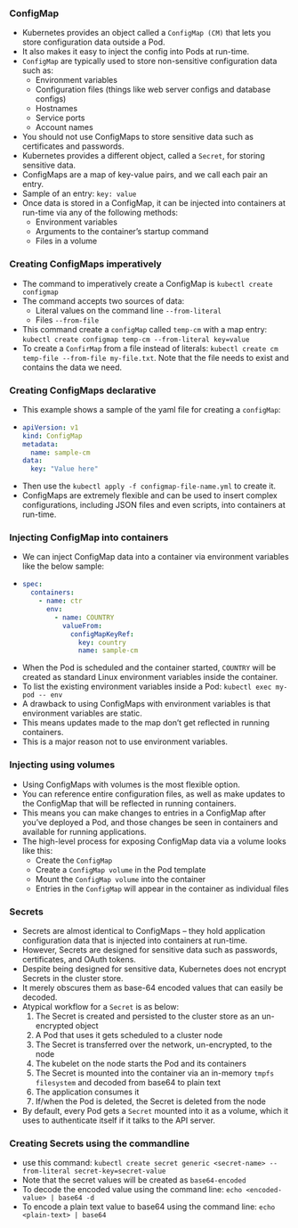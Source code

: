### ConfigMap
- Kubernetes provides an object called a `ConfigMap (CM)` that lets you store configuration data outside a Pod.
- It also makes it easy to inject the config into Pods at run-time.
- `ConfigMap` are typically used to store non-sensitive configuration data such as:
  - Environment variables
  - Configuration files (things like web server configs and database configs)
  - Hostnames
  - Service ports
  - Account names
- You should not use ConfigMaps to store sensitive data such as certificates and passwords.
- Kubernetes provides a different object, called a `Secret`, for storing sensitive data.
- ConfigMaps are a map of key-value pairs, and we call each pair an entry.
- Sample of an entry: `key: value`
- Once data is stored in a ConfigMap, it can be injected into containers at run-time via any of the following methods:
  - Environment variables
  - Arguments to the container’s startup command
  - Files in a volume

### Creating ConfigMaps imperatively
- The command to imperatively create a ConfigMap is `kubectl create configmap`
- The command accepts two sources of data:
  - Literal values on the command line `--from-literal`
  - Files `--from-file`
- This command create a `configMap` called `temp-cm` with a map entry: `kubectl create configmap temp-cm --from-literal key=value`
- To create a `ConfirMap` from a file instead of literals: `kubectl create cm temp-file --from-file my-file.txt`. Note that the file needs to exist and contains the data we need.


### Creating ConfigMaps declarative
- This example shows a sample of the yaml file for creating a `configMap`:
- ```yaml
  apiVersion: v1
  kind: ConfigMap
  metadata:
    name: sample-cm
  data:
    key: "Value here"
  ```
- Then use the `kubectl apply -f configmap-file-name.yml` to create it.
- ConfigMaps are extremely flexible and can be used to insert complex configurations, including JSON files and even scripts, into containers at run-time.


### Injecting ConfigMap into containers
- We can inject ConfigMap data into a container via environment variables like the below sample:
- ```yaml
  spec:
    containers:
      - name: ctr
        env:
          - name: COUNTRY
            valueFrom:
              configMapKeyRef:
                key: country
                name: sample-cm
  ```
- When the Pod is scheduled and the container started, `COUNTRY` will be created as standard Linux environment variables inside the container.
- To list the existing environment variables inside a Pod: `kubectl exec my-pod -- env`
- A drawback to using ConfigMaps with environment variables is that environment variables are static.
- This means updates made to the map don’t get reflected in running containers.
- This is a major reason not to use environment variables.

### Injecting using volumes
- Using ConfigMaps with volumes is the most flexible option.
- You can reference entire configuration files, as well as make updates to the ConfigMap that will be reflected in running containers.
- This means you can make changes to entries in a ConfigMap after you’ve deployed a Pod, and those changes be seen in containers and available for running applications.
- The high-level process for exposing ConfigMap data via a volume looks like this:
  - Create the `ConfigMap`
  - Create a `ConfigMap volume` in the Pod template
  - Mount the `ConfigMap volume` into the container
  - Entries in the `ConfigMap` will appear in the container as individual files


### Secrets
- Secrets are almost identical to ConfigMaps – they hold application configuration data that is injected into containers at run-time.
- However, Secrets are designed for sensitive data such as passwords, certificates, and OAuth tokens.
- Despite being designed for sensitive data, Kubernetes does not encrypt Secrets in the cluster store.
- It merely obscures them as base-64 encoded values that can easily be decoded.
- Atypical workflow for a `Secret` is as below:
  1. The Secret is created and persisted to the cluster store as an un-encrypted object
  2. A Pod that uses it gets scheduled to a cluster node
  3. The Secret is transferred over the network, un-encrypted, to the node
  4. The kubelet on the node starts the Pod and its containers
  5. The Secret is mounted into the container via an in-memory `tmpfs filesystem` and decoded from base64 to plain text
  6. The application consumes it
  7. If/when the Pod is deleted, the Secret is deleted from the node
- By default, every Pod gets a `Secret` mounted into it as a volume, which it uses to authenticate itself if it talks to the API server.

### Creating Secrets using the commandline
- use this command: `kubectl create secret generic <secret-name> --from-literal secret-key=secret-value`
- Note that the secret values will be created as `base64-encoded`
- To decode the encoded value using the command line: `echo <encoded-value> | base64 -d`
- To encode a plain text value to base64 using the command line: `echo <plain-text> | base64`